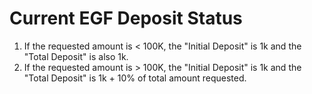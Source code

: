 # Current EGF Deposit Status

1. If the requested amount is < 100K, the "Initial Deposit" is 1k and the "Total Deposit" is also 1k.
2. If the requested amount is > 100K, the "Initial Deposit" is 1k and the "Total Deposit" is 1k + 10% of total amount requested.
